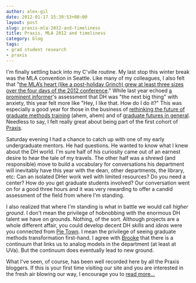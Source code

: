 ```yaml
---
author: alex-gil
date: 2012-01-17 15:39:53+00:00
layout: post
slug: praxis-mla-2012-and-timeliness
title: Praxis, MLA 2012 and timeliness
category: blog
tags:
- grad student research
- praxis
---
```


I'm finally settling back into my C'ville routine. My last stop this winter break was the MLA convention in Seattle. Like many of my colleagues, I also felt that "[the MLA’s heart (like a post-holiday Grinch) grew at least three sizes over the four days of the 2012 conference](http://publishing.umich.edu/2012/01/16/mpub-mla/)." While last year echoed [a prominent informer](http://chronicle.com/blogs/brainstorm/pannapacker-at-mla-digital-humanities-triumphant/30915)'s assessment that DH was "the next big thing" with anxiety, this year felt more like "Hey, I like that. How do I do it?" This was especially a good year for those in the business of [rethinking the future of graduate methods training](http://www.uvasci.org/current-work/) (ahem, ahem) and of [graduate futures in general](http://mediacommons.futureofthebook.org/alt-ac/). Needless to say, I felt really great about being part of the first cohort of [Praxis](https://praxis.scholarslab.org).

Saturday evening I had a chance to catch up with one of my early undergraduate mentors. He had questions. He wanted to know what I knew about the DH world. I'm sure half of his curiosity came out of an earnest desire to hear the tale of my travels. The other half was a shrewd (and responsible) move to build a vocabulary for conversations his department will inevitably have this year with the dean, other departments, the library, etc: Can an isolated DHer work well with limited resources? Do you need a center? How do you get graduate students involved? Our conversation went on for a good three hours and it was very rewarding to offer a candid assessment of the field from where I'm standing. 

I also realized that where I'm standing is what in battle we would call _higher ground_. I don't mean the privilege of hobnobbing with the enormous DH talent we have on grounds. Nothing, of the sort. Although projects are a whole different affair, you could develop decent DH _skills_ and _ideas_ were you connected from [Pie Town](http://freecabinporn.com/). I mean the privilege of seeing graduate methods transformation first-hand. I agree with [Brooke](https://scholarslab.org/digital-humanities/project-management-and-graduate-training/) that there is a continuum that links us to analog models in the department (at least at UVa). But the continuum does eventually lead to new ground.

What I've seen, of course, has been well recorded here by all the Praxis bloggers. If this is your first time visiting our site and you are interested in the fresh air blowing our way, I encourage you to [read more...](https://scholarslab.org/blog/archives/)


